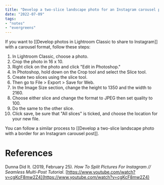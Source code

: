 ```yaml
---
title: "Develop a two-slice landscape photo for an Instagram carousel post"
date: "2022-07-09"
tags:
- "notes"
- "evergreens"
---
```


If you want to [[Develop photos in Lightroom Classic to share to Instagram]] with a carousel format, follow these steps:

1. In Lightroom Classic, choose a photo.
2. Crop the photo in 16 x 10.
3. Right click on the photo and click "Edit in Photoshop."
4. In Photoshop, hold down on the Crop tool and select the Slice tool.
5. Create two slices using the slice tool.
6. Then go to File > Export > Save for Web.
7. In the Image Size section, change the height to 1350 and the width to 2160.
8. Choose either slice and change the format to JPEG then set quality to 100.
9. Do the same to the other slice.
10. Click save, be sure that "All slices" is ticked, and choose the location for your new file.

You can follow a similar process to [[Develop a two-slice landscape photo with a border for an Instagram carousel post]].

# References

Dunna Did It. (2019, February 25). _How To Split Pictures For Instagram // Seamless Multi-Post Tutorial_. [https://www.youtube.com/watch?v=cgKcF8mw2Z4](https://www.youtube.com/watch?v=cgKcF8mw2Z4)